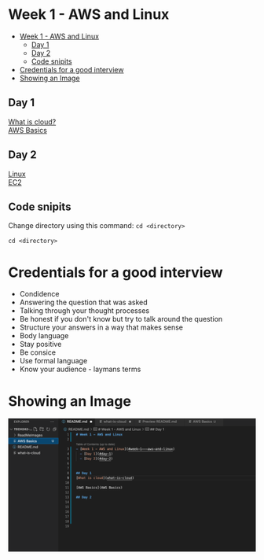 # Week 1 - AWS and Linux

- [Week 1 - AWS and Linux](#week-1---aws-and-linux)
  - [Day 1](#day-1)
  - [Day 2](#day-2)
  - [Code snipits](#code-snipits)
- [Credentials for a good interview](#credentials-for-a-good-interview)
- [Showing an Image](#showing-an-image)


## Day 1
[What is cloud?](what-is-cloud/README.md)
<br>
[AWS Basics](aws-basics/README.md)
<br>




## Day 2
[Linux](Linux/README.md)<br>
[EC2](ec2-instance/README.md)




## Code snipits

Change directory using this command: `cd <directory>`


```
cd <directory>
 ```

# Credentials for a good interview

- Condidence
- Answering the question that was asked
- Talking through your thought processes 
- Be honest if you don't know but try to talk around the question
- Structure your answers in a way that makes sense
- Body language
- Stay positive
- Be consice
- Use formal language
- Know your audience - laymans terms


# Showing an Image

![screenshot.png](ReadMeImages/screenshot.png)










